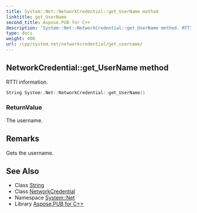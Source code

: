 ```yaml
---
title: System::Net::NetworkCredential::get_UserName method
linktitle: get_UserName
second_title: Aspose.PUB for C++
description: 'System::Net::NetworkCredential::get_UserName method. RTTI information in C++.'
type: docs
weight: 400
url: /cpp/system.net/networkcredential/get_username/
---
```

## NetworkCredential::get_UserName method


RTTI information.

```cpp
String System::Net::NetworkCredential::get_UserName()
```


### ReturnValue

The username.
## Remarks


Gets the username. 
## See Also

* Class [String](../../../system/string/)
* Class [NetworkCredential](../)
* Namespace [System::Net](../../)
* Library [Aspose.PUB for C++](../../../)
